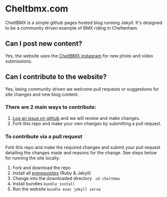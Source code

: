 # Cheltbmx.com

CheltBMX is a simple github pages hosted blog running Jekyll. It's designed to be a community driven example of BMX riding in Cheltenham.

## Can I post new content?

Yes, the website uses the [CheltBMX instagram](https://instagram.com/cheltbmx) for new photo and video submissions.

## Can I contribute to the website?

Yes, being community driven we welcome pull requests or suggestions for site changes and new blog content. 

### There are 2 main ways to contribute:

1. [Log an issue on github](https://github.com/mjmgooch/cheltbmx/issues) and we will review and make changes.
2. Fork this repo and make your own changes by submitting a pull request.

### To contribute via a pull request

Fork this repo and make the required changes and submit your pull request detailing the changes made and reasons for the change. See steps below for running the site locally:

1. Fork and download the repo
2. Install all [prerequisites](https://jekyllrb.com/docs/installation/) (Ruby & Jekyll)
3. Change into the downloaded directory ``` cd cheltbmx```
4. Install bundles ```bundle install```
5. Run the website ```bundle exec jekyll serve```



